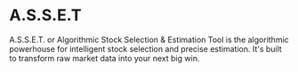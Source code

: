 # A.S.S.E.T
A.S.S.E.T. or Algorithmic Stock Selection &amp; Estimation Tool is the algorithmic powerhouse for intelligent stock selection and precise estimation. It's built to transform raw market data into your next big win.
